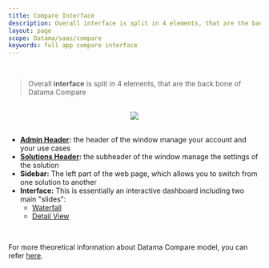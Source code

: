 ```yaml
---
title: Compare Interface
description: Overall interface is split in 4 elements, that are the back bone of Datama Compare.
layout: page
scope: Datama/saas/compare
keywords: full app compare interface
---
```


<br>

> Overall **interface** is split in 4 elements, that are the back bone of Datama Compare

<br>

<center><img style="weight:80%;" src="{{site.url}}/{{site.baseurl}}/core_app/new/compare/images/compare_interface.png"/></center>

<br>

* **[Admin Header]({{site.url}}/{{site.baseurl}}/core_app/new/interface/header/header.html):** the header of the window manage your account and your use cases
* **[Solutions Header]({{site.url}}/{{site.baseurl}}/core_app/new/compare/interface/compare_header.html):** the subheader of the window manage the settings of the solution
* **Sidebar:** The left part of the web page, which allows you to switch from one solution to another
* **Interface:** This is essentially an interactive dashboard including two main "slides":
    * [Waterfall]({{site.url}}/{{site.baseurl}}/core_app/new/compare/interface/waterfall.html)
    * [Detail View]({{site.url}}/{{site.baseurl}}/core_app/new/compare/interface/detailed_view.html)

<br>

For more theoretical information about Datama Compare model, you can refer [here]({{site.url}}/{{site.baseurl}}/core_app/new/compare/model/model.html).

